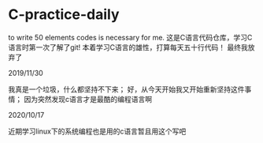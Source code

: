 # C-practice-daily
to write 50 elements  codes is necessary for me.
这是C语言代码仓库，学习C语言时第一次了解了git!
本着学习C语言的雄性，打算每天五十行代码！
最终我放弃了



2019/11/30

我真是一个垃圾，什么都坚持不下来；
好，从今天开始我又开始重新坚持这件事情；
因为突然发现c语言才是最酷的编程语言啊

2020/10/17

近期学习linux下的系统编程也是用的c语言暂且用这个写吧
